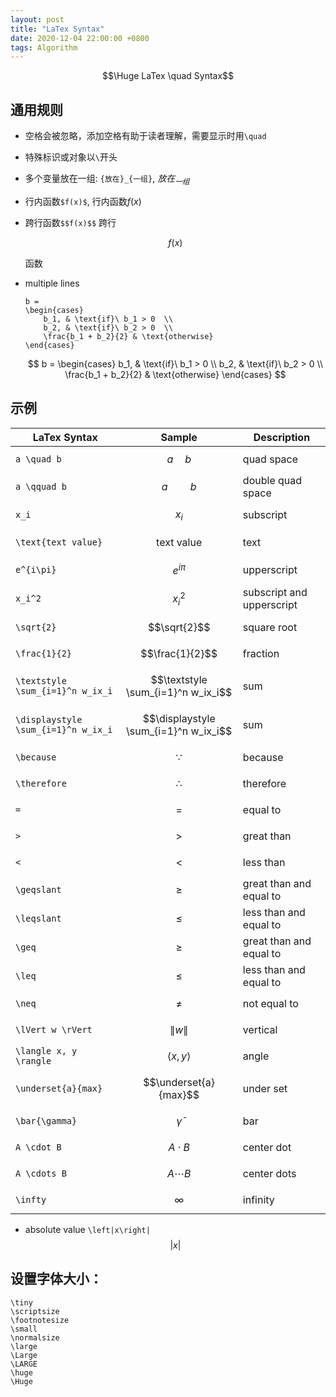 ```yaml
---
layout: post
title: "LaTex Syntax"
date: 2020-12-04 22:00:00 +0800
tags: Algorithm
---
```


$$\Huge LaTex \quad Syntax$$

## 通用规则

- 空格会被忽略，添加空格有助于读者理解，需要显示时用`\quad`
- 特殊标识或对象以`\`开头
- 多个变量放在一组: `{放在}_{一组}`, ${放在}_{一组}$
- 行内函数`$f(x)$`, 行内函数$f(x)$
- 跨行函数`$$f(x)$$`
  跨行

  $$
  f(x)
  $$

  函数

- multiple lines
  ```
  b =
  \begin{cases}
      b_1, & \text{if}\ b_1 > 0  \\
      b_2, & \text{if}\ b_2 > 0  \\
      \frac{b_1 + b_2}{2} & \text{otherwise}
  \end{cases}
  ```
  $$
  b =
  \begin{cases}
      b_1, & \text{if}\ b_1 > 0  \\
      b_2, & \text{if}\ b_2 > 0  \\
      \frac{b_1 + b_2}{2} & \text{otherwise}
  \end{cases}
  $$

## 示例

| LaTex Syntax                        | Sample                                | Description               |
| ----------------------------------- | ------------------------------------- | ------------------------- |
| `a \quad b`                         | $$a \quad b$$                         | quad space                |
| `a \qquad b`                        | $$a \qquad b$$                        | double quad space         |
| `x_i`                               | $$x_i$$                               | subscript                 |
| `\text{text value}`                 | $$\text{text value}$$                 | text                      |
| `e^{i\pi}`                          | $$e^{i\pi}$$                          | upperscript               |
| `x_i^2`                             | $$x_i^2$$                             | subscript and upperscript |
| `\sqrt{2}`                          | $$\sqrt{2}$$                          | square root               |
| `\frac{1}{2}`                       | $$\frac{1}{2}$$                       | fraction                  |
| `\textstyle \sum_{i=1}^n w_ix_i`    | $$\textstyle \sum_{i=1}^n w_ix_i$$    | sum                       |
| `\displaystyle \sum_{i=1}^n w_ix_i` | $$\displaystyle \sum_{i=1}^n w_ix_i$$ | sum                       |
| `\because`                          | $$\because$$                          | because                   |
| `\therefore`                        | $$\therefore$$                        | therefore                 |
| `=`                                 | $$=$$                                 | equal to                  |
| `>`                                 | $$>$$                                 | great than                |
| `<`                                 | $$<$$                                 | less than                 |
| `\geqslant`                         | $$\geqslant$$                         | great than and equal to   |
| `\leqslant`                         | $$\leqslant$$                         | less than and equal to    |
| `\geq`                              | $$\geq$$                              | great than and equal to   |
| `\leq`                              | $$\leq$$                              | less than and equal to    |
| `\neq`                              | $$\neq$$                              | not equal to              |
| `\lVert w \rVert`                   | $$\lVert w \rVert$$                   | vertical                  |
| `\langle x, y \rangle`              | $$\langle x, y \rangle$$              | angle                     |
| `\underset{a}{max}`                 | $$\underset{a}{max}$$                 | under set                 |
| `\bar{\gamma}`                      | $$\bar{\gamma}$$                      | bar                       |
| `A \cdot B`                         | $$A \cdot B$$                         | center dot                |
| `A \cdots B`                        | $$A \cdots B$$                        | center dots               |
| `\infty`                            | $$\infty$$                            | infinity                  |

- absolute value `\left|x\right|`
  $$\left|x\right|$$

## 设置字体大小：

```
\tiny
\scriptsize
\footnotesize
\small
\normalsize
\large
\Large
\LARGE
\huge
\Huge
```
